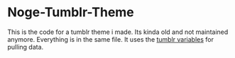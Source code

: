 # Noge-Tumblr-Theme

This is the code for a tumblr theme i made. Its kinda old and not maintained anymore. Everything is in the same file. It uses the [tumblr variables](https://www.tumblr.com/docs/en/custom_themes) for pulling data.
